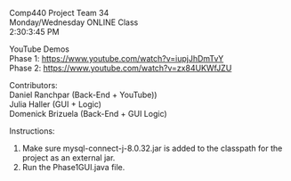 Comp440 Project 
Team 34  
Monday/Wednesday ONLINE Class  
2:30:3:45 PM  

YouTube Demos  
Phase 1: https://www.youtube.com/watch?v=iupjJhDmTvY  
Phase 2: https://www.youtube.com/watch?v=zx84UKWfJZU  

Contributors:  
Daniel Ranchpar (Back-End + YouTube))   
Julia Haller  (GUI + Logic)  
Domenick Brizuela (Back-End + GUI Logic)  

Instructions:  
1. Make sure mysql-connect-j-8.0.32.jar is added to the classpath for the project as an external jar.  
2. Run the Phase1GUI.java file.      

